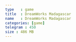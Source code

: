 ```yaml
---
type   : game
title  : DreamWorks Madagascar
name   : DreamWorks Madagascar
categories: [game]
telegram : 450
size : 486 MB
---
```



